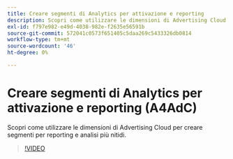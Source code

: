```yaml
---
title: Creare segmenti di Analytics per attivazione e reporting
description: Scopri come utilizzare le dimensioni di Advertising Cloud per creare segmenti per reporting e analisi più nitidi.
exl-id: f797e982-e49d-4038-982e-f2635e56591b
source-git-commit: 572041c0573f651405c5daa269c5433326db0814
workflow-type: tm+mt
source-wordcount: '46'
ht-degree: 0%

---
```


# Creare segmenti di Analytics per attivazione e reporting (A4AdC)

Scopri come utilizzare le dimensioni di Advertising Cloud per creare segmenti per reporting e analisi più nitidi.

>[!VIDEO](https://video.tv.adobe.com/v/33916)
